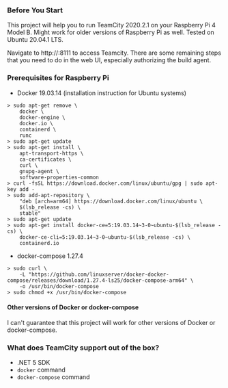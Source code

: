 ### Before You Start
This project will help you to run TeamCity 2020.2.1 on your Raspberry Pi 4 Model B.
Might work for older versions of Raspberry Pi as well.
Tested on Ubuntu 20.04.1 LTS.

Navigate to http://<host>:8111 to access Teamcity. There are some remaining steps
that you need to do in the web UI, especially authorizing the build agent.

### Prerequisites for Raspberry Pi
- Docker 19.03.14 (installation instruction for Ubuntu systems)
```
> sudo apt-get remove \
    docker \
    docker-engine \
    docker.io \
    containerd \
    runc
> sudo apt-get update
> sudo apt-get install \
    apt-transport-https \
    ca-certificates \
    curl \
    gnupg-agent \
    software-properties-common
> curl -fsSL https://download.docker.com/linux/ubuntu/gpg | sudo apt-key add -
> sudo add-apt-repository \
    "deb [arch=arm64] https://download.docker.com/linux/ubuntu \
    $(lsb_release -cs) \
    stable"
> sudo apt-get update
> sudo apt-get install docker-ce=5:19.03.14~3-0~ubuntu-$(lsb_release -cs) \
    docker-ce-cli=5:19.03.14~3-0~ubuntu-$(lsb_release -cs) \
    containerd.io
```
- docker-compose 1.27.4
```
> sudo curl \
    -L "https://github.com/linuxserver/docker-docker-compose/releases/download/1.27.4-ls25/docker-compose-arm64" \
    -o /usr/bin/docker-compose
> sudo chmod +x /usr/bin/docker-compose
```

#### Other versions of Docker or docker-compose
I can't guarantee that this project will work for other versions of Docker or docker-compose.

### What does TeamCity support out of the box?
- .NET 5 SDK
- `docker` command
- `docker-compose` command